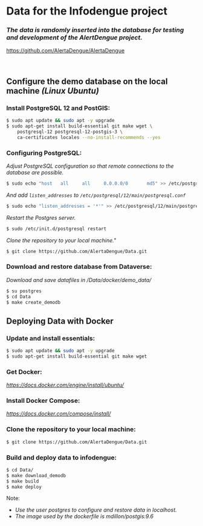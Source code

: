 # Data for the Infodengue project
<p>

### *The data is randomly inserted into the database for testing and development of the AlertDengue project.*
https://github.com/AlertaDengue/AlertaDengue

<br/>

## Configure the demo database on the local machine *(Linux Ubuntu)*

### Install PostgreSQL 12 and PostGIS:
```sh
$ sudo apt update && sudo apt -y upgrade
$ sudo apt-get install build-essential git make wget \
    postgresql-12 postgresql-12-postgis-3 \
    ca-certificates locales --no-install-recommends --yes
```
### Configuring PostgreSQL:
*Adjust PostgreSQL configuration so that remote connections to the database are possible.*
 ```sh
$ sudo echo "host   all     all     0.0.0.0/0       md5" >> /etc/postgresql/12/main/pg_hba.conf
```
*And add ``listen_addresses`` to ``/etc/postgresql/12/main/postgresql.conf``*
```sh
$ sudo echo "listen_addresses = '*'" >> /etc/postgresql/12/main/postgresql.conf
```
*Restart the Postgres server.*
```sh
$ sudo /etc/init.d/postgresql restart
```
*Clone the repository to your local machine."*
```sh
$ git clone https://github.com/AlertaDengue/Data.git
```
### Download and restore database from Dataverse:
*Download and save datafiles in /Data/docker/demo_data/*
```sh
$ su postgres
$ cd Data
$ make create_demodb
```
</p>

## Deploying Data with Docker
### Update and install essentials:
```sh
$ sudo apt update && sudo apt -y upgrade
$ sudo apt-get install build-essential git make wget
```
###  Get Docker:
*https://docs.docker.com/engine/install/ubuntu/*
### Install Docker Compose: 
*https://docs.docker.com/compose/install/*
### Clone the repository to your local machine:
```sh
$ git clone https://github.com/AlertaDengue/Data.git
```
### Build and deploy data to infodengue:
```sh
$ cd Data/
$ make download_demodb
$ make build
$ make deploy
```
Note:
- *Use the user postgres to configure and restore data in localhost.*
- *The image used by the dockerfile is mdillon/postgis:9.6*

